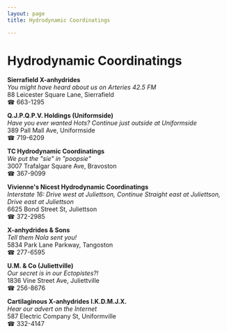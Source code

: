 ```yaml
---
layout: page 
title: Hydrodynamic Coordinatings

---
```



# Hydrodynamic Coordinatings


 **Sierrafield X-anhydrides**  
_You might have heard about us on Arteries 42.5 FM_  
88 Leicester Square Lane, Sierrafield  
☎ 663-1295

**Q.J.P.Q.P.V. Holdings (Uniformside)**  
_Have you ever wanted Hots? 
Continue just outside at Uniformside_  
389 Pall Mall Ave, Uniformside  
☎ 719-6209

**TC Hydrodynamic Coordinatings**  
_We put the "sie" in "poopsie"_  
3007 Trafalgar Square Ave, Bravoston  
☎ 367-9099

**Vivienne's Nicest Hydrodynamic Coordinatings**  
_Interstate 16: Drive west at Juliettson, Continue Straight east at Juliettson, Drive east at Juliettson_  
6625 Bond Street St, Juliettson  
☎ 372-2985

**X-anhydrides & Sons**  
_Tell them Nola sent you!_  
5834 Park Lane Parkway, Tangoston  
☎ 277-6595

**U.M. & Co (Juliettville)**  
_Our secret is in our Ectopistes?!_  
1836 Vine Street Ave, Juliettville  
☎ 256-8676

**Cartilaginous X-anhydrides I.K.D.M.J.X.**  
_Hear our advert on the Internet_  
587 Electric Company St, Uniformville  
☎ 332-4147

